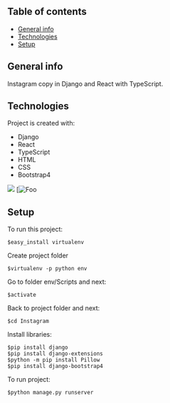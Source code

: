## Table of contents
* [General info](#general-info)
* [Technologies](#technologies)
* [Setup](#setup)

## General info
Instagram copy in Django and React with TypeScript.

## Technologies
Project is created with:
* Django
* React
* TypeScript
* HTML
* CSS
* Bootstrap4

[<img src="https://img.youtube.com/vi/H69L0H7E6Vs/hqdefault.jpg">](http://google.com.au/)
[![Foo](https://www.youtube.com/watch?v=H69L0H7E6Vs&feature=youtu.be)


## Setup
To run this project:

```
$easy_install virtualenv
```
Create project folder
```
$virtualenv -p python env
```
Go to folder env/Scripts and next:
```
$activate
```
Back to project folder and next:
```
$cd Instagram
```
Install libraries:
```
$pip install django
$pip install django-extensions
$python -m pip install Pillow
$pip install django-bootstrap4
```
To run project:
```
$python manage.py runserver
```
